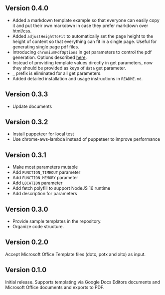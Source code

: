 ## Version 0.4.0

- Added a markdown template example so that everyone can easily copy it and put their own markdown in case they prefer markdown over html/css.
- Added `adjustHeightToFit` to automatically set the page height to the height of content so that everything can fit in a single page. Useful for generating single page pdf files.
- Introducing `chromiumPdfOptions` in get parameters to control the pdf generation. Options described [here](https://www.puppeteersharp.com/api/PuppeteerSharp.PdfOptions.html).
- Instead of providing template values directly in get parameters, now they should be provided as keys of `data` get parameter.
- `_` prefix is eliminated for all get parameters.
- Added detailed installation and usage instructions in `README.md`.

## Version 0.3.3

- Update documents

## Version 0.3.2

- Install puppeteer for local test
- Use chrome-aws-lambda instead of puppeteer to improve performance

## Version 0.3.1

- Make most parameters mutable
- Add `FUNCTION_TIMEOUT` parameter
- Add `FUNCTION_MEMORY` parameter
- Add `LOCATION` parameter
- Add fetch polyfill to support NodeJS 16 runtime
- Add description for parameters

## Version 0.3.0

- Provide sample templates in the repository.
- Organize code structure.

## Version 0.2.0

Accept Microsoft Office Template files (dotx, potx and xltx) as input.

## Version 0.1.0

Initial release. Supports templating via Google Docs Editors documents and Microsoft Office documents and exports to PDF.

